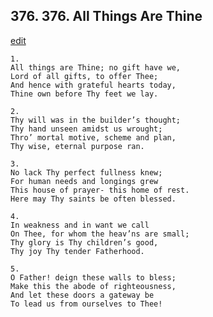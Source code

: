 
## 376.  376. All Things Are Thine
[edit](https://docs.google.com/document/d/15txU0PszbHp344kZfq%2DjJkWCH3_7hTUq/edit?mode=html)






    1.
    All things are Thine; no gift have we,
    Lord of all gifts, to offer Thee;
    And hence with grateful hearts today,
    Thine own before Thy feet we lay.

    2.
    Thy will was in the builder’s thought;
    Thy hand unseen amidst us wrought;
    Thro’ mortal motive, scheme and plan,
    Thy wise, eternal purpose ran.

    3.
    No lack Thy perfect fullness knew;
    For human needs and longings grew
    This house of prayer- this home of rest.
    Here may Thy saints be often blessed.

    4.
    In weakness and in want we call
    On Thee, for whom the heav’ns are small;
    Thy glory is Thy children’s good,
    Thy joy Thy tender Fatherhood.

    5.
    O Father! deign these walls to bless;
    Make this the abode of righteousness,
    And let these doors a gateway be
    To lead us from ourselves to Thee!
